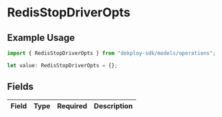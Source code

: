 # RedisStopDriverOpts

## Example Usage

```typescript
import { RedisStopDriverOpts } from "dokploy-sdk/models/operations";

let value: RedisStopDriverOpts = {};
```

## Fields

| Field       | Type        | Required    | Description |
| ----------- | ----------- | ----------- | ----------- |